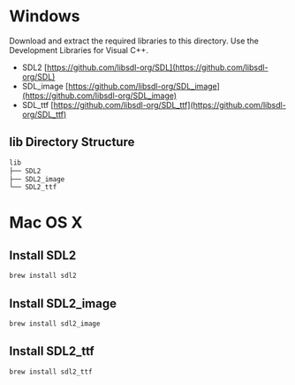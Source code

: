 # Windows

Download and extract the required libraries to this directory.
Use the Development Libraries for Visual C++.

- SDL2 [https://github.com/libsdl-org/SDL](https://github.com/libsdl-org/SDL)  
- SDL_image [https://github.com/libsdl-org/SDL_image](https://github.com/libsdl-org/SDL_image)  
- SDL_ttf [https://github.com/libsdl-org/SDL_ttf](https://github.com/libsdl-org/SDL_ttf)  

## lib Directory Structure

```bash
lib
├── SDL2
├── SDL2_image
└── SDL2_ttf
```

# Mac OS X

## Install SDL2

```bash
brew install sdl2
```

## Install SDL2_image

```bash
brew install sdl2_image
```

## Install SDL2_ttf

```bash
brew install sdl2_ttf
```
